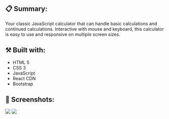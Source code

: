 

<h2>📋 Summary:</h2> 
<p>Your classic JavaScript calculator that can handle basic calculations and continued calculations. Interactive with mouse and keyboard, this calculator is easy to use and responsive on multiple screen sizes. </p>


<h2>⚒️ Built with:</h2>
<ul>
<li>HTML 5</li>
<li>CSS 3</li>
<li>JavaScript</li>
<li>React CDN</li>
<li>Bootstrap</li>
</ul>

<h2>📸 Screenshots:</h2>
<img src="https://res.cloudinary.com/de8tjvy2h/image/upload/v1668706145/Github%20Pages/calculator2.png">
<img src="https://res.cloudinary.com/de8tjvy2h/image/upload/v1668706145/Github%20Pages/calculator1.png">

